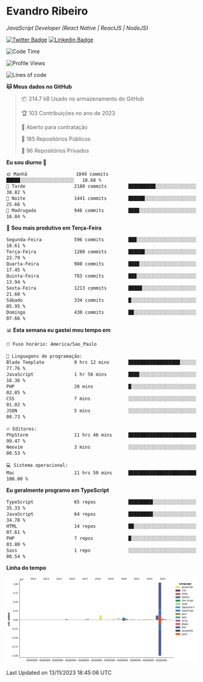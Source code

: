 # Evandro **Ribeiro**

*JavaScript Developer (React Native | ReactJS | NodeJS)*

[![Twitter Badge](https://img.shields.io/badge/-@ribeiroevandro-201B2D?style=flat-square&labelColor=201B2D&logo=twitter&logoColor=white&link=https://twitter.com/ribeiroevandro)](https://twitter.com/ribeiroevandro) 
[![Linkedin Badge](https://img.shields.io/badge/-Evandro%20Ribeiro-201B2D?style=flat-square&logo=Linkedin&logoColor=white&link=https://www.linkedin.com/in/ribeiroevandro)](https://www.linkedin.com/in/ribeiroevandro) 


<!--START_SECTION:waka-->
![Code Time](http://img.shields.io/badge/Code%20Time-3%2C533%20hrs%2059%20mins-blue)

![Profile Views](http://img.shields.io/badge/Visualizac%C3%B5es%20do%20perfil-0-blue)

![Lines of code](https://img.shields.io/badge/Desde%20o%20Hello%20World%20eu%20escrevi-15.0%20million%20linhas%20de%20c%C3%B3digo-blue)

**🐱 Meus dados no GitHub** 

> 📦 214.7 kB Usado no armazenamento do GitHub 
 > 
> 🏆 103 Contribuições no ano de 2023
 > 
> 💼 Aberto para contratação
 > 
> 📜 185 Repositórios Públicos 
 > 
> 🔑 96 Repositórios Privados 
 > 
**Eu sou diurno 🐤** 

```text
🌞 Manhã                  1049 commits        █████░░░░░░░░░░░░░░░░░░░░   18.68 % 
🌆 Tarde                  2180 commits        ██████████░░░░░░░░░░░░░░░   38.82 % 
🌃 Noite                  1441 commits        ██████░░░░░░░░░░░░░░░░░░░   25.66 % 
🌙 Madrugada              946 commits         ████░░░░░░░░░░░░░░░░░░░░░   16.84 % 
```
📅 **Sou mais produtivo em Terça-Feira** 

```text
Segunda-Feira            596 commits         ███░░░░░░░░░░░░░░░░░░░░░░   10.61 % 
Terça-Feira              1280 commits        ██████░░░░░░░░░░░░░░░░░░░   22.79 % 
Quarta-Feira             980 commits         ████░░░░░░░░░░░░░░░░░░░░░   17.45 % 
Quinta-Feira             783 commits         ███░░░░░░░░░░░░░░░░░░░░░░   13.94 % 
Sexta-Feira              1213 commits        █████░░░░░░░░░░░░░░░░░░░░   21.60 % 
Sábado                   334 commits         █░░░░░░░░░░░░░░░░░░░░░░░░   05.95 % 
Domingo                  430 commits         ██░░░░░░░░░░░░░░░░░░░░░░░   07.66 % 
```


📊 **Esta semana eu gastei meu tempo em** 

```text
🕑︎ Fuso horário: America/Sao_Paulo

💬 Linguagens de programação: 
Blade Template           9 hrs 12 mins       ███████████████████░░░░░░   77.76 % 
JavaScript               1 hr 56 mins        ████░░░░░░░░░░░░░░░░░░░░░   16.36 % 
PHP                      20 mins             █░░░░░░░░░░░░░░░░░░░░░░░░   02.85 % 
CSS                      7 mins              ░░░░░░░░░░░░░░░░░░░░░░░░░   01.02 % 
JSON                     5 mins              ░░░░░░░░░░░░░░░░░░░░░░░░░   00.73 % 

🔥 Editores: 
PhpStorm                 11 hrs 46 mins      █████████████████████████   99.47 % 
Neovim                   3 mins              ░░░░░░░░░░░░░░░░░░░░░░░░░   00.53 % 

💻 Sistema operacional: 
Mac                      11 hrs 50 mins      █████████████████████████   100.00 % 
```

**Eu geralmente programo em TypeScript** 

```text
TypeScript               65 repos            █████████░░░░░░░░░░░░░░░░   35.33 % 
JavaScript               64 repos            █████████░░░░░░░░░░░░░░░░   34.78 % 
HTML                     14 repos            ██░░░░░░░░░░░░░░░░░░░░░░░   07.61 % 
PHP                      7 repos             █░░░░░░░░░░░░░░░░░░░░░░░░   03.80 % 
Sass                     1 repo              ░░░░░░░░░░░░░░░░░░░░░░░░░   00.54 % 
```



**Linha do tempo**

![Lines of Code chart](https://raw.githubusercontent.com/ribeiroevandro/ribeiroevandro/main/assets/bar_graph.png)


 Last Updated on 13/11/2023 18:45:06 UTC
<!--END_SECTION:waka-->
